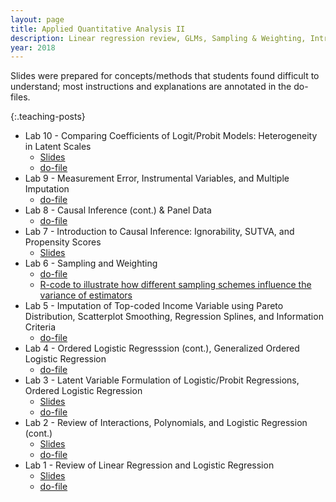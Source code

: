 ```yaml
---
layout: page
title: Applied Quantitative Analysis II
description: Linear regression review, GLMs, Sampling & Weighting, Introduction to Causal Inference, Multiple Imputation, and other Misc topics
year: 2018
---
```


Slides were prepared for concepts/methods that students found difficult to understand; most instructions and explanations are annotated in the do-files.

{:.teaching-posts}
- Lab 10 - Comparing Coefficients of Logit/Probit Models: Heterogeneity in Latent Scales
    - <a href="{{ '/assets/teaching/2018_AQAII/Lab10.pdf' | prepend: site.baseurl | prepend: site.url }}"> Slides </a>
    - <a href="{{ '/assets/teaching/2018_AQAII/Lab10.txt' | prepend: site.baseurl | prepend: site.url }}"> do-file </a>
- Lab 9 - Measurement Error, Instrumental Variables, and Multiple Imputation
    - <a href="{{ '/assets/teaching/2018_AQAII/Lab9.txt' | prepend: site.baseurl | prepend: site.url }}"> do-file </a>
- Lab 8 - Causal Inference (cont.) & Panel Data
    - <a href="{{ '/assets/teaching/2018_AQAII/Lab8.txt' | prepend: site.baseurl | prepend: site.url }}"> do-file </a>
- Lab 7 - Introduction to Causal Inference: Ignorability, SUTVA, and Propensity Scores
    - <a href="{{ '/assets/teaching/2018_AQAII/Lab7.pdf' | prepend: site.baseurl | prepend: site.url }}"> Slides </a>
- Lab 6 - Sampling and Weighting
    - <a href="{{ '/assets/teaching/2018_AQAII/Lab6.txt' | prepend: site.baseurl | prepend: site.url }}"> do-file </a>
    - <a href="{{ '/assets/teaching/2018_AQAII/Sampling.txt' | prepend: site.baseurl | prepend: site.url }}"> R-code to illustrate how different sampling schemes influence the variance of estimators </a>
- Lab 5 - Imputation of Top-coded Income Variable using Pareto Distribution, Scatterplot Smoothing, Regression Splines, and Information Criteria
    - <a href="{{ '/assets/teaching/2018_AQAII/Lab5.txt' | prepend: site.baseurl | prepend: site.url }}"> do-file </a>
- Lab 4 - Ordered Logistic Regresssion (cont.), Generalized Ordered Logistic Regression
    - <a href="{{ '/assets/teaching/2018_AQAII/Lab4.txt' | prepend: site.baseurl | prepend: site.url }}"> do-file </a>
- Lab 3 - Latent Variable Formulation of Logistic/Probit Regressions, Ordered Logistic Regression
    - <a href="{{ '/assets/teaching/2018_AQAII/Lab3.pdf' | prepend: site.baseurl | prepend: site.url }}"> Slides </a>
    - <a href="{{ '/assets/teaching/2018_AQAII/Lab3.txt' | prepend: site.baseurl | prepend: site.url }}"> do-file </a>
- Lab 2 - Review of Interactions, Polynomials, and Logistic Regression (cont.)
    - <a href="{{ '/assets/teaching/2018_AQAII/Lab2.pdf' | prepend: site.baseurl | prepend: site.url }}"> Slides  </a>
    - <a href="{{ '/assets/teaching/2018_AQAII/Lab2.txt' | prepend: site.baseurl | prepend: site.url }}"> do-file </a>
- Lab 1 - Review of Linear Regression and Logistic Regression
    - <a href="{{ '/assets/teaching/2018_AQAII/Lab1.pdf' | prepend: site.baseurl | prepend: site.url }}"> Slides </a>
    - <a href="{{ '/assets/teaching/2018_AQAII/Lab1.txt' | prepend: site.baseurl | prepend: site.url }}"> do-file </a>
